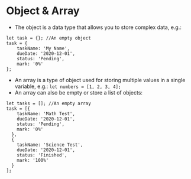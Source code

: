 # Object & Array

* The object is a data type that allows you to store complex data, e.g.:

```
let task = {}; //An empty object
task = {
    taskName: 'My Name',
    dueDate: '2020-12-01',
    status: 'Pending',
    mark: '0%'
};
```

* An array is a type of object used for storing multiple values in a single variable, e.g.: `let numbers = [1, 2, 3, 4];`
* An array can also be empty or store a list of objects:

```
let tasks = []; //An empty array
task = [{
    taskName: 'Math Test',
    dueDate: '2020-12-01',
    status: 'Pending',
    mark: '0%'
  },
  {
    taskName: 'Science Test',
    dueDate: '2020-12-01',
    status: 'Finished',
    mark: '100%'  
  }
];
```



